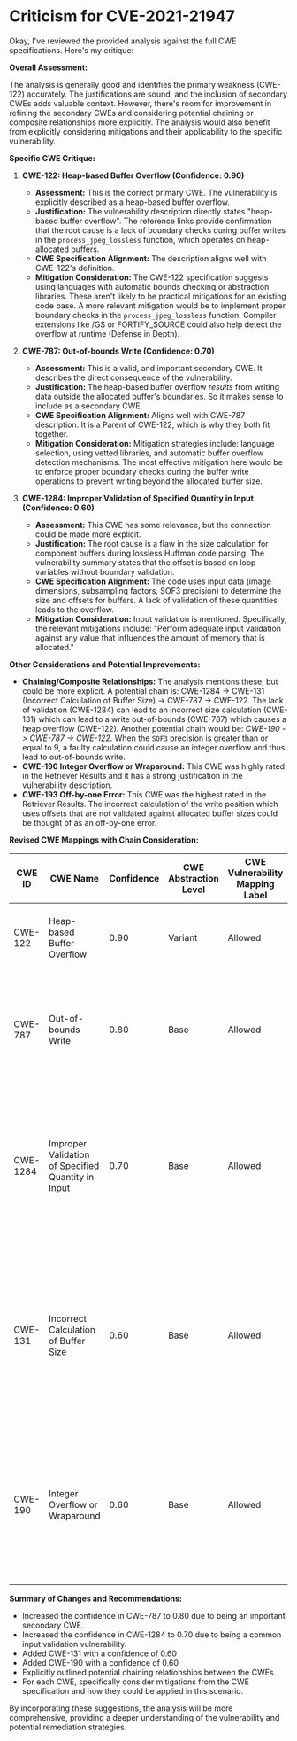 # Criticism for CVE-2021-21947

Okay, I've reviewed the provided analysis against the full CWE specifications. Here's my critique:

**Overall Assessment:**

The analysis is generally good and identifies the primary weakness (CWE-122) accurately. The justifications are sound, and the inclusion of secondary CWEs adds valuable context. However, there's room for improvement in refining the secondary CWEs and considering potential chaining or composite relationships more explicitly. The analysis would also benefit from explicitly considering mitigations and their applicability to the specific vulnerability.

**Specific CWE Critique:**

1.  **CWE-122: Heap-based Buffer Overflow (Confidence: 0.90)**

    *   **Assessment:** This is the correct primary CWE. The vulnerability is explicitly described as a heap-based buffer overflow.
    *   **Justification:** The vulnerability description directly states "heap-based buffer overflow". The reference links provide confirmation that the root cause is a lack of boundary checks during buffer writes in the `process_jpeg_lossless` function, which operates on heap-allocated buffers.
    *   **CWE Specification Alignment:** The description aligns well with CWE-122's definition.
    *   **Mitigation Consideration:** The CWE-122 specification suggests using languages with automatic bounds checking or abstraction libraries. These aren't likely to be practical mitigations for an existing code base. A more relevant mitigation would be to implement proper boundary checks in the `process_jpeg_lossless` function. Compiler extensions like /GS or FORTIFY_SOURCE could also help detect the overflow at runtime (Defense in Depth).

2.  **CWE-787: Out-of-bounds Write (Confidence: 0.70)**

    *   **Assessment:** This is a valid, and important secondary CWE. It describes the direct consequence of the vulnerability.
    *   **Justification:** The heap-based buffer overflow *results* from writing data outside the allocated buffer's boundaries. So it makes sense to include as a secondary CWE.
    *   **CWE Specification Alignment:** Aligns well with CWE-787 description. It is a Parent of CWE-122, which is why they both fit together.
    *   **Mitigation Consideration:** Mitigation strategies include: language selection, using vetted libraries, and automatic buffer overflow detection mechanisms. The most effective mitigation here would be to enforce proper boundary checks during the buffer write operations to prevent writing beyond the allocated buffer size.

3.  **CWE-1284: Improper Validation of Specified Quantity in Input (Confidence: 0.60)**

    *   **Assessment:** This CWE has some relevance, but the connection could be made more explicit.
    *   **Justification:** The root cause is a flaw in the size calculation for component buffers during lossless Huffman code parsing. The vulnerability summary states that the offset is based on loop variables without boundary validation.
    *   **CWE Specification Alignment:** The code uses input data (image dimensions, subsampling factors, SOF3 precision) to determine the size and offsets for buffers. A lack of validation of these quantities leads to the overflow.
    *   **Mitigation Consideration:** Input validation is mentioned. Specifically, the relevant mitigations include: "Perform adequate input validation against any value that influences the amount of memory that is allocated."

**Other Considerations and Potential Improvements:**

*   **Chaining/Composite Relationships:** The analysis mentions these, but could be more explicit. A potential chain is: CWE-1284 -> CWE-131 (Incorrect Calculation of Buffer Size) -> CWE-787 -> CWE-122. The lack of validation (CWE-1284) can lead to an incorrect size calculation (CWE-131) which can lead to a write out-of-bounds (CWE-787) which causes a heap overflow (CWE-122). Another potential chain would be: *CWE-190 -> CWE-787 -> CWE-122*. When the `SOF3` precision is greater than or equal to 9, a faulty calculation could cause an integer overflow and thus lead to out-of-bounds write.
*   **CWE-190 Integer Overflow or Wraparound:** This CWE was highly rated in the Retriever Results and it has a strong justification in the vulnerability description.
*   **CWE-193 Off-by-one Error:** This CWE was the highest rated in the Retriever Results. The incorrect calculation of the write position which uses offsets that are not validated against allocated buffer sizes could be thought of as an off-by-one error.

**Revised CWE Mappings with Chain Consideration:**

| CWE ID | CWE Name | Confidence | CWE Abstraction Level | CWE Vulnerability Mapping Label | CWE-Vulnerability Mapping Notes |
|---|---|---|---|---|---|
| CWE-122 | Heap-based Buffer Overflow | 0.90 | Variant | Allowed | This CWE is a variant of buffer overflow occurring on the heap. |
| CWE-787 | Out-of-bounds Write | 0.80 | Base | Allowed | This CWE describes the direct consequence of the overflow, writing outside the allocated buffer. |
| CWE-1284 | Improper Validation of Specified Quantity in Input | 0.70 | Base | Allowed | This CWE explains that the size calculation is not validated and thus leads to the overflow. First step of Chain: CWE-1284 -> CWE-131 -> CWE-787 -> CWE-122 |
| CWE-131 | Incorrect Calculation of Buffer Size | 0.60 | Base | Allowed | The incorrect quantity calculation leads to an incorrect buffer calculation and thus leads to the overflow. Second step of Chain: CWE-1284 -> CWE-131 -> CWE-787 -> CWE-122 |
| CWE-190 | Integer Overflow or Wraparound | 0.60 | Base | Allowed | The faulty calculation could cause an integer overflow and thus lead to out-of-bounds write. Alternative Chain: CWE-190 -> CWE-787 -> CWE-122 |

**Summary of Changes and Recommendations:**

*   Increased the confidence in CWE-787 to 0.80 due to being an important secondary CWE.
*   Increased the confidence in CWE-1284 to 0.70 due to being a common input validation vulnerability.
*   Added CWE-131 with a confidence of 0.60
*   Added CWE-190 with a confidence of 0.60
*   Explicitly outlined potential chaining relationships between the CWEs.
*   For each CWE, specifically consider mitigations from the CWE specification and how they could be applied in this scenario.

By incorporating these suggestions, the analysis will be more comprehensive, providing a deeper understanding of the vulnerability and potential remediation strategies.
